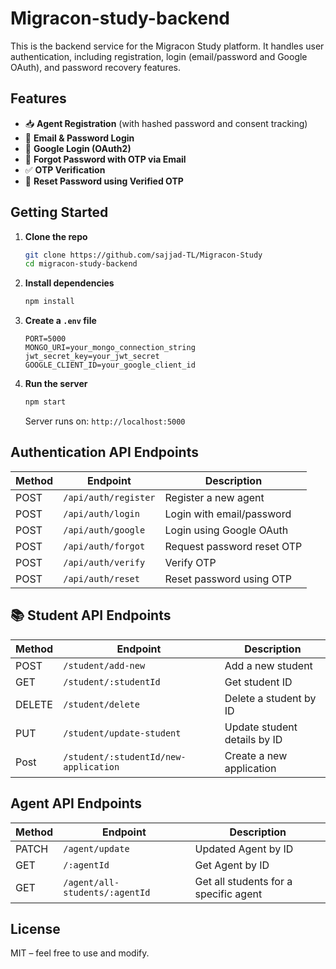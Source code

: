 # Migracon-study-backend

This is the backend service for the Migracon Study platform. It handles user authentication, including registration, login (email/password and Google OAuth), and password recovery features.

## Features

- 📥 **Agent Registration** (with hashed password and consent tracking)
- 🔐 **Email & Password Login**
- 🔁 **Google Login (OAuth2)**
- 📧 **Forgot Password with OTP via Email**
- ✅ **OTP Verification**
- 🔄 **Reset Password using Verified OTP**

## Getting Started

1. **Clone the repo**

   ```bash
   git clone https://github.com/sajjad-TL/Migracon-Study
   cd migracon-study-backend
   ```

2. **Install dependencies**

   ```bash
   npm install
   ```

3. **Create a `.env` file**

   ```env
   PORT=5000
   MONGO_URI=your_mongo_connection_string
   jwt_secret_key=your_jwt_secret
   GOOGLE_CLIENT_ID=your_google_client_id
   ```

4. **Run the server**

   ```bash
   npm start
   ```

   Server runs on: `http://localhost:5000`

## Authentication API Endpoints

| Method | Endpoint             | Description                |
| ------ | -------------------- | -------------------------- |
| POST   | `/api/auth/register` | Register a new agent       |
| POST   | `/api/auth/login`    | Login with email/password  |
| POST   | `/api/auth/google`   | Login using Google OAuth   |
| POST   | `/api/auth/forgot`   | Request password reset OTP |
| POST   | `/api/auth/verify`   | Verify OTP                 |
| POST   | `/api/auth/reset`    | Reset password using OTP   |

## 📚 Student API Endpoints

| Method | Endpoint                              | Description                  |
| ------ | ------------------------------------- | ---------------------------- |
| POST   | `/student/add-new`                    | Add a new student            |
| GET    | `/student/:studentId`                 | Get student ID               |
| DELETE | `/student/delete`                     | Delete a student by ID       |
| PUT    | `/student/update-student`             | Update student details by ID |
| Post   | `/student/:studentId/new-application` | Create a new application     |

## Agent API Endpoints

| Method | Endpoint                       | Description                           |
| ------ | ------------------------------ | ------------------------------------- |
| PATCH  | `/agent/update`                | Updated Agent by ID                   |
| GET    | `/:agentId`                    | Get Agent by ID                       |
| GET    | `/agent/all-students/:agentId` | Get all students for a specific agent |

## License

MIT – feel free to use and modify.

